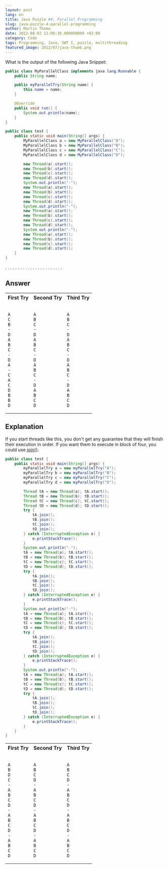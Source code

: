 ```yaml
---
layout: post
lang: en
title: Java Puzzle #4: Parallel Programming
slug: java-puzzle-4-parallel-programming
author: Martin Thoma
date: 2012-08-02 11:00:36.000000000 +02:00
category: Code
tags: Programming, Java, SWT I, puzzle, multithreading
featured_image: 2012/07/java-thumb.png
---
```

What is the output of the following Java Snippet:

```java
public class MyParallelClass implements java.lang.Runnable {
    public String name;

    public myParallelTry(String name) {
        this.name = name;
    }

    @Override
    public void run() {
        System.out.println(name);
    }
}
```

```java
public class test {
    public static void main(String[] args) {
        MyParallelClass a = new MyParallelClass("A");
        MyParallelClass b = new MyParallelClass("B");
        MyParallelClass c = new MyParallelClass("C");
        MyParallelClass d = new MyParallelClass("D");

        new Thread(a).start();
        new Thread(b).start();
        new Thread(c).start();
        new Thread(d).start();
        System.out.println("-");
        new Thread(a).start();
        new Thread(b).start();
        new Thread(c).start();
        new Thread(d).start();
        System.out.println("-");
        new Thread(a).start();
        new Thread(b).start();
        new Thread(c).start();
        new Thread(d).start();
        System.out.println("-");
        new Thread(a).start();
        new Thread(b).start();
        new Thread(c).start();
        new Thread(d).start();
    }
}
```

.
.
.
.
.
.
.
.
.
.
.
.
.
.
.
.
.
.
.
.
.
.
.


<h2>Answer</h2>
<table>
<tr>
<th>First Try</th>
<th>Second Try</th>
<th>Third Try</th>
</tr>
<tr>
<td>

```text

A
C
B
-
D
A
B
C
-
D
A
-
C
A
C
D
B
B
D

```

</td>
<td>

```text

A
B
C
-
D
A
B
C
-
D
A
B
C
-
D
A
B
C
D

```

</td>
<td>

```text

A
B
C
-
D
A
B
C
-
D
A
B
C
-
D
A
B
C
D

```

</td>
</tr>
</table>

<h2>Explanation</h2>
If you start threads like this, you don't get any guarantee that they will finish their execution in order. If you want them to execute in block of four, you could use <a href="http://docs.oracle.com/javase/7/docs/api/java/lang/Thread.html#join()">join()</a>:

```java
public class test {
    public static void main(String[] args) {
        myParallelTry a = new myParallelTry("A");
        myParallelTry b = new myParallelTry("B");
        myParallelTry c = new myParallelTry("C");
        myParallelTry d = new myParallelTry("D");

        Thread tA = new Thread(a); tA.start();
        Thread tB = new Thread(b); tB.start();
        Thread tC = new Thread(c); tC.start();
        Thread tD = new Thread(d); tD.start();
        try {
            tA.join();
            tB.join();
            tC.join();
            tD.join();
        } catch (InterruptedException e) {
            e.printStackTrace();
        }
        System.out.println("-");
        tA = new Thread(a); tA.start();
        tB = new Thread(b); tB.start();
        tC = new Thread(c); tC.start();
        tD = new Thread(d); tD.start();
        try {
            tA.join();
            tB.join();
            tC.join();
            tD.join();
        } catch (InterruptedException e) {
            e.printStackTrace();
        }
        System.out.println("-");
        tA = new Thread(a); tA.start();
        tB = new Thread(b); tB.start();
        tC = new Thread(c); tC.start();
        tD = new Thread(d); tD.start();
        try {
            tA.join();
            tB.join();
            tC.join();
            tD.join();
        } catch (InterruptedException e) {
            e.printStackTrace();
        }
        System.out.println("-");
        tA = new Thread(a); tA.start();
        tB = new Thread(b); tB.start();
        tC = new Thread(c); tC.start();
        tD = new Thread(d); tD.start();
        try {
            tA.join();
            tB.join();
            tC.join();
            tD.join();
        } catch (InterruptedException e) {
            e.printStackTrace();
        }
    }
}
```

<table>
<tr>
<th>First Try</th>
<th>Second Try</th>
<th>Third Try</th>
</tr>
<tr>
<td>

```text

A
B
D
C
-
A
B
C
D
-
A
B
C
D
-
A
B
C
D

```

</td>
<td>

```text

A
B
C
D
-
A
B
C
D
-
A
B
C
D
-
A
B
C
D

```

</td>
<td>

```text

A
B
C
D
-
A
B
C
D
-
A
B
C
D
-
A
B
C
D

```

</td>
</tr>
</table>
